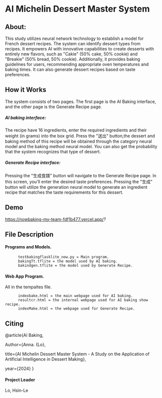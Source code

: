 # AI Michelin Dessert Master System 
## About:
This study utilizes neural network technology to establish a model for French dessert recipes. 
The system can identify dessert types from recipes. It empowers AI with innovative capabilities to create desserts with entirely new flavors, such as "Cakie" (50% cake, 50% cookie) and "Breakie" (50% bread, 50% cookie). 
Additionally, it provides baking guidelines for users, recommending appropriate oven temperatures and baking times. 
It can also generate dessert recipes based on taste preferences.

## How it Works
The system consists of two pages.
The first page is the AI Baking interface, and the other page is the Generate Recipe page.

##### AI baking interface: 
The recipe have 16 ingredients, enter the required ingredients and their weight (in grams) into the box grid. Press the "送出" button,the dessert and baking method of this recipe will be obtained through the category neural model and the baking method neural model.
You can also get the probability that the system recognizes that type of dessert.

##### Generate Recipe interface:
Pressing the "生成食譜" button will navigate to the Generate Recipe page. In this screen, you'll enter the desired taste preferences. Pressing the "生成" button will utilize the generation neural model to generate an ingredient recipe that matches the taste requirements for this dessert.

## Demo
https://nowbaking-my-team-fdf1b477.vercel.app/?

## File Description

#### Programs and Models.

          testbakingflasklite_now.py = Main program.
          bakingTt.tflite = the model used by AI baking.
          bakindgen.tflite = the model used by Generate Recipe.
     
#### Web App Program.

All in the tempaltes file.

          indexbake.html = the main webpage used for AI baking.
          resultcr.html = the internal webpage used for AI baking show recipe.
          indexMake.html = the webpage used for Generate Recipe.
  
## Citing

@article{AI Baking,

Author={Anna. {Lo},

title={AI Michelin Dessert Master System - A Study on the Application of Artificial Intelligence in Dessert Making},

year={2024}
}
#### Project Leader
Lo, Hsin-Le

